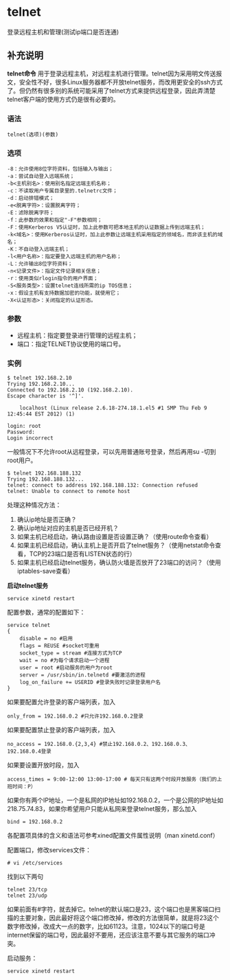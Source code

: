 telnet
===

登录远程主机和管理(测试ip端口是否连通)

## 补充说明

**telnet命令** 用于登录远程主机，对远程主机进行管理。telnet因为采用明文传送报文，安全性不好，很多Linux服务器都不开放telnet服务，而改用更安全的ssh方式了。但仍然有很多别的系统可能采用了telnet方式来提供远程登录，因此弄清楚telnet客户端的使用方式仍是很有必要的。

### 语法

```
telnet(选项)(参数)
```

### 选项

```
-8：允许使用8位字符资料，包括输入与输出；
-a：尝试自动登入远端系统；
-b<主机别名>：使用别名指定远端主机名称；
-c：不读取用户专属目录里的.telnetrc文件；
-d：启动排错模式；
-e<脱离字符>：设置脱离字符；
-E：滤除脱离字符；
-f：此参数的效果和指定"-F"参数相同；
-F：使用Kerberos V5认证时，加上此参数可把本地主机的认证数据上传到远端主机；
-k<域名>：使用Kerberos认证时，加上此参数让远端主机采用指定的领域名，而非该主机的域名；
-K：不自动登入远端主机；
-l<用户名称>：指定要登入远端主机的用户名称；
-L：允许输出8位字符资料；
-n<记录文件>：指定文件记录相关信息；
-r：使用类似rlogin指令的用户界面；
-S<服务类型>：设置telnet连线所需的ip TOS信息；
-x：假设主机有支持数据加密的功能，就使用它；
-X<认证形态>：关闭指定的认证形态。
```

### 参数

*   远程主机：指定要登录进行管理的远程主机；
*   端口：指定TELNET协议使用的端口号。

### 实例

```
$ telnet 192.168.2.10
Trying 192.168.2.10...
Connected to 192.168.2.10 (192.168.2.10).
Escape character is '^]'.

    localhost (Linux release 2.6.18-274.18.1.el5 #1 SMP Thu Feb 9 12:45:44 EST 2012) (1)

login: root
Password:
Login incorrect
```

一般情况下不允许root从远程登录，可以先用普通账号登录，然后再用su -切到root用户。

```
$ telnet 192.168.188.132
Trying 192.168.188.132...
telnet: connect to address 192.168.188.132: Connection refused
telnet: Unable to connect to remote host
```

处理这种情况方法：

1. 确认ip地址是否正确？
1. 确认ip地址对应的主机是否已经开机？
1. 如果主机已经启动，确认路由设置是否设置正确？（使用route命令查看）
1. 如果主机已经启动，确认主机上是否开启了telnet服务？（使用netstat命令查看，TCP的23端口是否有LISTEN状态的行）
1. 如果主机已经启动telnet服务，确认防火墙是否放开了23端口的访问？（使用iptables-save查看）

**启动telnet服务**

```
service xinetd restart
```

配置参数，通常的配置如下：

```
service telnet
{
    disable = no #启用
    flags = REUSE #socket可重用
    socket_type = stream #连接方式为TCP
    wait = no #为每个请求启动一个进程
    user = root #启动服务的用户为root
    server = /usr/sbin/in.telnetd #要激活的进程
    log_on_failure += USERID #登录失败时记录登录用户名
}
```

如果要配置允许登录的客户端列表，加入
```
only_from = 192.168.0.2 #只允许192.168.0.2登录
```
如果要配置禁止登录的客户端列表，加入
```
no_access = 192.168.0.{2,3,4} #禁止192.168.0.2、192.168.0.3、192.168.0.4登录
```
如果要设置开放时段，加入
```
access_times = 9:00-12:00 13:00-17:00 # 每天只有这两个时段开放服务（我们的上班时间：P）
```

如果你有两个IP地址，一个是私网的IP地址如192.168.0.2，一个是公网的IP地址如218.75.74.83，如果你希望用户只能从私网来登录telnet服务，那么加入
```
bind = 192.168.0.2
```

各配置项具体的含义和语法可参考xined配置文件属性说明（man xinetd.conf）

配置端口，修改services文件：

```
# vi /etc/services
```

找到以下两句

```
telnet 23/tcp
telnet 23/udp
```

如果前面有#字符，就去掉它。telnet的默认端口是23，这个端口也是黑客端口扫描的主要对象，因此最好将这个端口修改掉，修改的方法很简单，就是将23这个数字修改掉，改成大一点的数字，比如61123。注意，1024以下的端口号是internet保留的端口号，因此最好不要用，还应该注意不要与其它服务的端口冲突。

启动服务：
```
service xinetd restart
```

<!-- Linux命令行搜索引擎：https://jaywcjlove.github.io/linux-command/ -->

